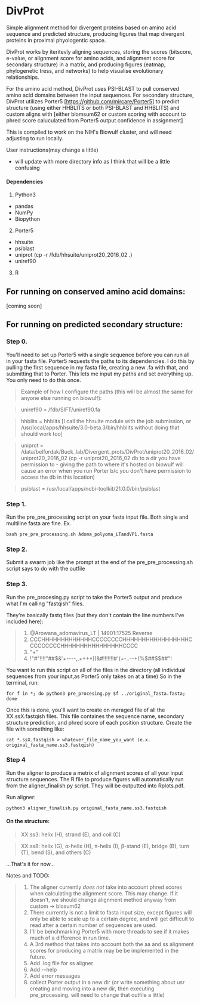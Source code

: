 # DivProt
Simple alignment method for divergent proteins based on amino acid sequence and predicted structure, producing figures that map divergent proteins in proximal phyologentic space.

DivProt works by iteritevly aligning sequences, storing the scores (bitscore, e-value, or alignment score for amino acids, and alignment score for secondary structure) in a matrix, and producing figures (eatmap, phylogenetic tress, and networks) to help visualise evolutionary relationships.

For the amino acid method, DivProt uses PSI-BLAST to pull conserved amino acid domains between the input sequences.
For secondary structure, DivProt utilizes Porter5 [https://github.com/mircare/Porter5] to predict structure (using either HHBLITS or both PSI-BLAST and HHBLITS) and custom aligns with [either blomsum62 or custom scoring with account to phred score caluculated from Porter5 output confidence in assignment]

This is compiled to work on the NIH's Biowulf cluster, and will need adjusting to run locally.

User instructions(may change a little)
- will update with more directory info as I think that will be a little confusing

#### Dependencies
1. Python3
  - pandas
  - NumPy
  - Biopython

2. Porter5
  - hhsuite
  - psiblast
  - uniprot (cp -r /fdb/hhsuite/uniprot20_2016_02 .)
  - uniref90
  
3. R

## For running on conserved amino acid domains:

[coming soon]

## For running on predicted secondary structure:


### Step 0.
You'll need to set up Porter5 with a single sequence before you can run all in your fasta file. Porter5 requests the paths to its dependencies. I do this by pulling the first sequence in my fasta file, creating a new .fa with that, and submitting that to Porter. This lets me input my paths and set everything up. You only need to do this once.

> Example of how I configure the paths (this will be almost the same for anyone else running on biowulf):

>uniref90 = /fdb/SIFT/uniref90.fa

>hhblits = hhblits [I call the hhsuite module with the job submission, or /usr/local/apps/hhsuite/3.0-beta.3/bin/hhblits without doing that should work too]

>uniprot = /data/belfordak/Buck_lab/Divergent_prots/DivProt/uniprot20_2016_02/uniprot20_2016_02 (cp -r uniprot20_2016_02 db to a dir you have permission to - giving the path to where it's hosted on biowulf will cause an error when you run Porter b/c you don't have permission to access the db in this location)

>psiblast = /usr/local/apps/ncbi-toolkit/21.0.0/bin/psiblast
  
### Step 1. 
Run the pre_pre_processing script on your fasta input file. Both single and multiline fasta are fine.
Ex.
```
bash pre_pre_processing.sh Adoma_polyoma_LTandVP1.fasta
```

### Step 2. 
Submit a swarm job like the prompt at the end of the pre_pre_processing.sh script says to do with the outfile

### Step 3.
Run the pre_procesing.py script to take the Porter5 output and produce what I'm calling "fastqish" files.

They're basically fastq files (but they don't contain the line numbers I've included here):

>1. @Arowana_adomavirus_LT | 14901:17525 Reverse
>2. CCCHHHHHHHHHHHHHCCCCCCCCHHHHHHHHHHHHHHHHHCCCCCCCCCHHHHHHHHHHHHHHHHCCCC
>3. "+"
>4. !"#$%'(*++++*'%$"!!!!"##$&'+----,,+++*))&#!!!!!!!#'(+-..--+(%$##$$##"!

You want to run this script on all of the files in the directory (all individual sequences from your input,as Porter5 only takes on at a time)
So in the terminal, run:
```
for f in *; do python3 pre_procesing.py $f ../original_fasta.fasta; done
```
Once this is done, you'll want to create on meraged file of all the XX.ssX.fastqish files. This file containes the sequence name, secondary structure prediction, and phred score of each position structure.
Create the file with something like:
```
cat *.ssX.fastqish > whatever_file_name_you_want (e.x. original_fasta_name.ss3.fastqish)
```

### Step 4
Run the aligner to produce a metrix of alignment scores of all your input structure sequences. The R file to produce figures will automatically run from the aligner_finalish.py script. They will be outputted into Rplots.pdf.

Run aligner:
```
python3 aligner_finalish.py original_fasta_name.ss3.fastqish
```

#### On the structure:
> XX.ss3: helix (H), strand (E), and coil (C)

> XX.ss8: helix (G), α-helix (H), π-helix (I), β-stand (E), bridge (B), turn (T), bend (S), and others (C)


...That's it for now...

Notes and TODO:
> 1. The aligner currently *does not* take into account phred scores when calculating the alignment score. This may change. If it doesn't, we should change alignment method anyway from custom -> blosum62
> 2. There currently is not a limit to fasta input size, except figures will only be able to scale up to a certain degree, and will get difficult to read after a certain number of sequences are used.
> 3. I'll be benchmarking Porter5 with more threads to see if it makes much of a difference in run time.
> 4. A 3rd method that takes into account both the aa and ss alignment scores for producing a matrix may be be implemented in the future.
> 5. Add .log file for ss aligner
> 6. Add --help
> 7. Add error messages
> 8. collect Porter output in a new dir (or write something about usr creating and moving into a new dir, then executing pre_processing. will need to change that outfile a little)

